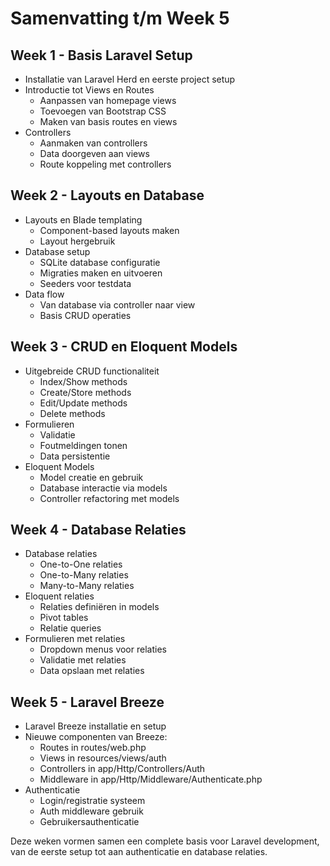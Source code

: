 # Samenvatting t/m Week 5

## Week 1 - Basis Laravel Setup
- Installatie van Laravel Herd en eerste project setup
- Introductie tot Views en Routes
  - Aanpassen van homepage views
  - Toevoegen van Bootstrap CSS
  - Maken van basis routes en views
- Controllers
  - Aanmaken van controllers
  - Data doorgeven aan views
  - Route koppeling met controllers

## Week 2 - Layouts en Database
- Layouts en Blade templating
  - Component-based layouts maken
  - Layout hergebruik
- Database setup
  - SQLite database configuratie
  - Migraties maken en uitvoeren
  - Seeders voor testdata
- Data flow
  - Van database via controller naar view
  - Basis CRUD operaties

## Week 3 - CRUD en Eloquent Models
- Uitgebreide CRUD functionaliteit
  - Index/Show methods
  - Create/Store methods
  - Edit/Update methods
  - Delete methods
- Formulieren
  - Validatie
  - Foutmeldingen tonen
  - Data persistentie
- Eloquent Models
  - Model creatie en gebruik
  - Database interactie via models
  - Controller refactoring met models

## Week 4 - Database Relaties
- Database relaties
  - One-to-One relaties
  - One-to-Many relaties
  - Many-to-Many relaties
- Eloquent relaties
  - Relaties definiëren in models
  - Pivot tables
  - Relatie queries
- Formulieren met relaties
  - Dropdown menus voor relaties
  - Validatie met relaties
  - Data opslaan met relaties

## Week 5 - Laravel Breeze
- Laravel Breeze installatie en setup
- Nieuwe componenten van Breeze:
  - Routes in routes/web.php
  - Views in resources/views/auth
  - Controllers in app/Http/Controllers/Auth
  - Middleware in app/Http/Middleware/Authenticate.php
- Authenticatie
  - Login/registratie systeem
  - Auth middleware gebruik
  - Gebruikersauthenticatie

Deze weken vormen samen een complete basis voor Laravel development, van de eerste setup tot aan authenticatie en database relaties.
